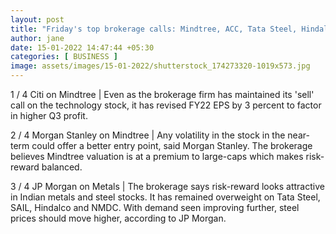 ```yaml
---
layout: post
title: "Friday's top brokerage calls: Mindtree, ACC, Tata Steel, Hindalco and more"
author: jane 
date: 15-01-2022 14:47:44 +05:30 
categories: [ BUSINESS ] 
image: assets/images/15-01-2022/shutterstock_174273320-1019x573.jpg
---
```



1 / 4 Citi on Mindtree | Even as the brokerage firm has maintained its 'sell' call on the technology stock, it has revised FY22 EPS by 3 percent to factor in higher Q3 profit.



2 / 4 Morgan Stanley on Mindtree | Any volatility in the stock in the near-term could offer a better entry point, said Morgan Stanley. The brokerage believes Mindtree valuation is at a premium to large-caps which makes risk-reward balanced.



3 / 4 JP Morgan on Metals | The brokerage says risk-reward looks attractive in Indian metals and steel stocks. It has remained overweight on Tata Steel, SAIL, Hindalco and NMDC. With demand seen improving further, steel prices should move higher, according to JP Morgan.